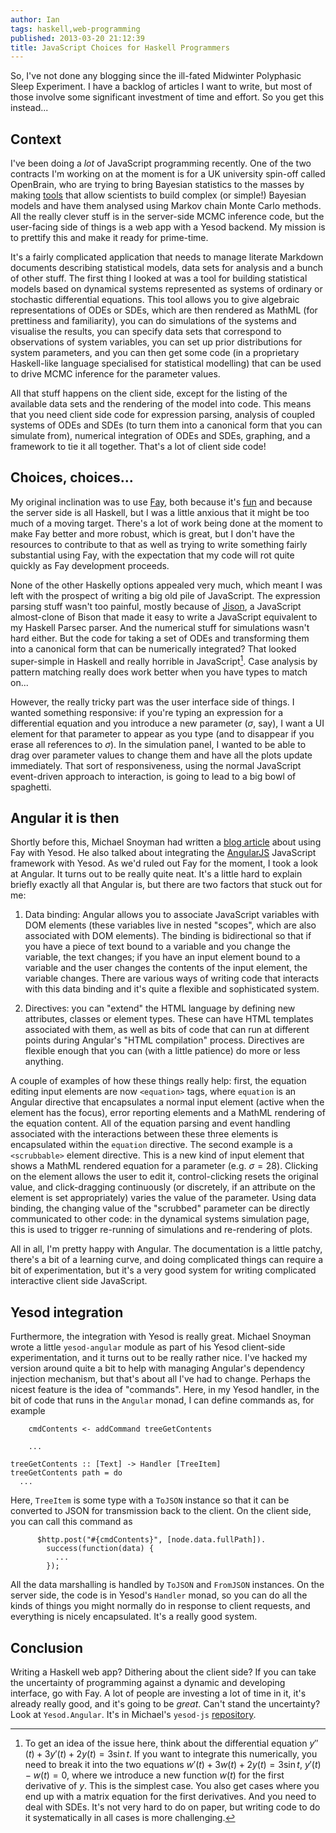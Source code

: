 ```yaml
---
author: Ian
tags: haskell,web-programming
published: 2013-03-20 21:12:39
title: JavaScript Choices for Haskell Programmers
---
```

So, I've not done any blogging since the ill-fated Midwinter
Polyphasic Sleep Experiment.  I have a backlog of articles I want to
write, but most of those involve some significant investment of time
and effort.  So you get this instead...

## Context

I've been doing a *lot* of JavaScript programming recently.  One of
the two contracts I'm working on at the moment is for a UK university
spin-off called OpenBrain, who are trying to bring Bayesian statistics
to the masses by making [tools](http://www.bayeshive.com) that allow
scientists to build complex (or simple!) Bayesian models and have them
analysed using Markov chain Monte Carlo methods.  All the really
clever stuff is in the server-side MCMC inference code, but the
user-facing side of things is a web app with a Yesod backend.  My
mission is to prettify this and make it ready for prime-time.

It's a fairly complicated application that needs to manage literate
Markdown documents describing statistical models, data sets for
analysis and a bunch of other stuff.  The first thing I looked at was
a tool for building statistical models based on dynamical systems
represented as systems of ordinary or stochastic differential
equations.  This tool allows you to give algebraic representations of
ODEs or SDEs, which are then rendered as MathML (for prettiness and
familiarity), you can do simulations of the systems and visualise the
results, you can specify data sets that correspond to observations of
system variables, you can set up prior distributions for system
parameters, and you can then get some code (in a proprietary
Haskell-like language specialised for statistical modelling) that can
be used to drive MCMC inference for the parameter values.

All that stuff happens on the client side, except for the listing of
the available data sets and the rendering of the model into code.
This means that you need client side code for expression parsing,
analysis of coupled systems of ODEs and SDEs (to turn them into a
canonical form that you can simulate from), numerical integration of
ODEs and SDEs, graphing, and a framework to tie it all together.
That's a lot of client side code!

<!--MORE-->

## Choices, choices...

My original inclination was to use [Fay][fay], both because it's
[fun][fayart] and because the server side is all Haskell, but I was a
little anxious that it might be too much of a moving target.  There's
a lot of work being done at the moment to make Fay better and more
robust, which is great, but I don't have the resources to contribute
to that as well as trying to write something fairly substantial using
Fay, with the expectation that my code will rot quite quickly as Fay
development proceeds.

None of the other Haskelly options appealed very much, which meant I
was left with the prospect of writing a big old pile of JavaScript.
The expression parsing stuff wasn't too painful, mostly because of
[Jison][jison], a JavaScript almost-clone of Bison that made it easy
to write a JavaScript equivalent to my Haskell Parsec parser.  And the
numerical stuff for simulations wasn't hard either.  But the code for
taking a set of ODEs and transforming them into a canonical form that
can be numerically integrated?  That looked super-simple in Haskell
and really horrible in JavaScript[^1].  Case analysis by pattern
matching really does work better when you have types to match on...

However, the really tricky part was the user interface side of things.
I wanted something responsive: if you're typing an expression for a
differential equation and you introduce a new parameter ($\sigma$,
say), I want a UI element for that parameter to appear as you type
(and to disappear if you erase all references to $\sigma$).  In the
simulation panel, I wanted to be able to drag over parameter values to
change them and have all the plots update immediately.  That sort of
responsiveness, using the normal JavaScript event-driven approach to
interaction, is going to lead to a big bowl of spaghetti.

## Angular it is then

Shortly before this, Michael Snoyman had written a
[blog article][snoyberg] about using Fay with Yesod.  He also talked
about integrating the [AngularJS][angular] JavaScript framework with
Yesod.  As we'd ruled out Fay for the moment, I took a look at
Angular.  It turns out to be really quite neat.  It's a little hard to
explain briefly exactly all that Angular is, but there are two factors
that stuck out for me:

1. Data binding: Angular allows you to associate JavaScript variables
with DOM elements (these variables live in nested "scopes", which are
also associated with DOM elements).  The binding is bidirectional so
that if you have a piece of text bound to a variable and you change
the variable, the text changes; if you have an input element bound to
a variable and the user changes the contents of the input element, the
variable changes.  There are various ways of writing code that
interacts with this data binding and it's quite a flexible and
sophisticated system.

2. Directives: you can "extend" the HTML language by defining new
attributes, classes or element types.  These can have HTML templates
associated with them, as well as bits of code that can run at
different points during Angular's "HTML compilation" process.
Directives are flexible enough that you can (with a little patience)
do more or less anything.

A couple of examples of how these things really help: first, the
equation editing input elements are now `<equation>` tags, where
`equation` is an Angular directive that encapsulates a normal input
element (active when the element has the focus), error reporting
elements and a MathML rendering of the equation content.  All of the
equation parsing and event handling associated with the interactions
between these three elements is encapsulated within the `equation`
directive.  The second example is a `<scrubbable>` element directive.
This is a new kind of input element that shows a MathML rendered
equation for a parameter (e.g. $\sigma = 28$).  Clicking on the
element allows the user to edit it, control-clicking resets the
original value, and click-dragging continuously (or discretely, if an
attribute on the element is set appropriately) varies the value of the
parameter.  Using data binding, the changing value of the "scrubbed"
parameter can be directly communicated to other code: in the dynamical
systems simulation page, this is used to trigger re-running of
simulations and re-rendering of plots.

All in all, I'm pretty happy with Angular.  The documentation is a
little patchy, there's a bit of a learning curve, and doing
complicated things can require a bit of experimentation, but it's a
very good system for writing complicated interactive client side
JavaScript.

## Yesod integration

Furthermore, the integration with Yesod is really great.  Michael
Snoyman wrote a little `yesod-angular` module as part of his Yesod
client-side experimentation, and it turns out to be really rather
nice.  I've hacked my version around quite a bit to help with managing
Angular's dependency injection mechanism, but that's about all I've
had to change.  Perhaps the nicest feature is the idea of "commands".
Here, in my Yesod handler, in the bit of code that runs in the
`Angular` monad, I can define commands as, for example

~~~~ {.haskell}
    cmdContents <- addCommand treeGetContents

    ...

treeGetContents :: [Text] -> Handler [TreeItem]
treeGetContents path = do
  ...
~~~~

Here, `TreeItem` is some type with a `ToJSON` instance so that it can
be converted to JSON for transmission back to the client.  On the
client side, you can call this command as

~~~~ {.javascript}
      $http.post("#{cmdContents}", [node.data.fullPath]).
        success(function(data) {
          ...
        });
~~~~

All the data marshalling is handled by `ToJSON` and `FromJSON`
instances.  On the server side, the code is in Yesod's `Handler`
monad, so you can do all the kinds of things you might normally do in
response to client requests, and everything is nicely encapsulated.
It's a really good system.

## Conclusion

Writing a Haskell web app?  Dithering about the client side?  If you
can take the uncertainty of programming against a dynamic and
developing interface, go with Fay.  A lot of people are investing a
lot of time in it, it's already really good, and it's going to be
*great*.  Can't stand the uncertainty?  Look at `Yesod.Angular`.  It's
in Michael's `yesod-js` [repository][yesodjs].


[fay]: http://fay-lang.org
[fayart]: /blog/posts/2012/11/13/fay-ring-oscillator
[jison]: http://zaach.github.com/jison/
[snoyberg]: http://www.yesodweb.com/blog/2012/10/yesod-fay-js
[angular]: http://angularjs.org/
[yesodjs]: https://github.com/snoyberg/yesod-js

[^1]: To get an idea of the issue here, think about the differential
equation $y''(t) + 3 y'(t) + 2 y(t) = 3 \sin t$.  If you want to
integrate this numerically, you need to break it into the two
equations $w'(t) + 3 w(t) + 2 y(t) = 3 \sin t$, $y'(t) - w(t) = 0$,
where we introduce a new function $w(t)$ for the first derivative of
$y$.  This is the simplest case.  You also get cases where you end up
with a matrix equation for the first derivatives.  And you need to
deal with SDEs.  It's not very hard to do on paper, but writing code
to do it systematically in all cases is more challenging.
